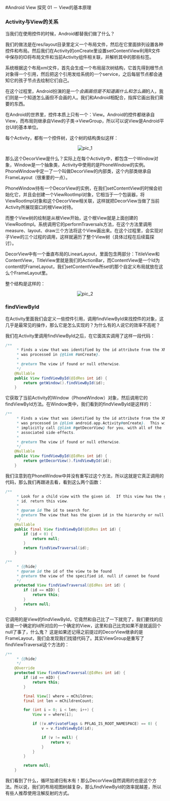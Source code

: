 #Android View 探究 01 － View的基本原理
### Activity与View的关系
当我们在使用控件的时候，Android都替我们做了什么？

我们的做法是在res/layout目录里定义一个布局文件，然后在它里面排列设置各种控件和布局。然后我们在Activity的onCreate里设置setContentView利用R文件中保存的ID将布局文件和当前Activity组件相关联，并解析其中的那些标签。

系统根据这个布局xml文件，首先会生成一个布局层次树结构，它首先得到根节点对象得一个引用，然后把这个引用发给系统的一个service，之后每层节点都会通知它的孩子节点去绘制它们自己。

在这个过程里，Android扮演的是一个*会画画但是不知道画什么和怎么画*的人，我们则是一个知道怎么画但不会画的人。我们和Android相配合，指挥它画出我们需要的东西。

在Android的世界里，控件本质上只有一个：View。Android的控件都继承自View，而布局则继承自View的子类->ViewGroup，所以可以说View是Android平台UI的基本单位。

每个Activity，都有一个控件树，这个树的结构类似这样：

<div align="center">
<img src="https://coding.net/u/maos/p/maos/git/raw/coding-pages/assets/images/view_tree.jpg" alt="pic_1" />
</div>

那么这个DecorView是什么？实际上在每个Activity中，都包含一个Window对象，Window是一个抽象类，Activity中使用的是PhoneWindow的实例。PhoneWindow中定一了一个叫做DecorView的内部类，这个内部类继承自FrameLayout（很重要的一点）。

PhoneWindow持有一个DecorView的实例，在我们setContentView的时候会初始化它，并且会创建一个ViewRootImpl对象，它相当于一个包装器，将ViewRootImpl对象和这个DecorView相关联，这样就把DecorView当做了当前Activity所展现窗口的根View对待。

而整个View树的绘制是从根View开始，这个根View就是上面创建的ViewRootImpl。系统调用它的performTraversals方法，在这个方法里调用measure、layout、draw三个方法将这个View画出来。在这个过程里，会实现对子View的三个过程的调用，这样就遍历了整个View树（具体过程在后续篇探讨）。

DecorView中有一个垂直布局的LinearLayout，里面包含两部分：TitileView和ContentView，TitleView里就是我们的ActionBar，而ContentView是一个Id为content的FrameLayout，我们setContentView所set的那个自定义布局就放在这么个FrameLayout里。

整个结构是这样的：

<div align="center">
<img src="https://coding.net/u/maos/p/maos/git/raw/coding-pages/assets/images/android_view_01.jpg" alt="pic_2" />
</div>

### findViewById
在Activity里面我们会定义一些控件引用，调用findViewById来找控件的对象，这几乎是最常见的操作，那么它是怎么实现的？为什么有的人说它的效率不高呢？

我们在Activity里调用findViewById之后，在它面其实调用了这样一段代码：

```java
/**
     * Finds a view that was identified by the id attribute from the XML that
     * was processed in {@link #onCreate}.
     *
     * @return The view if found or null otherwise.
     */
    @Nullable
    public View findViewById(@IdRes int id) {
        return getWindow().findViewById(id);
    }
```

它获取了当前Activity的Window（PhoneWindow）对象，然后调用它的findViewById方法。在Window类中，我们看到的findViewById是这样的：

```java
/**
     * Finds a view that was identified by the id attribute from the XML that
     * was processed in {@link android.app.Activity#onCreate}.  This will
     * implicitly call {@link #getDecorView} for you, with all of the
     * associated side-effects.
     *
     * @return The view if found or null otherwise.
     */
    @Nullable
    public View findViewById(@IdRes int id) {
        return getDecorView().findViewById(id);
    }
```

我们注意到在PhoneWindow中并没有重写过这个方法，所以这就是它真正调用的代码，那么我们再跟进去看，看到这么两个函数：

```java
/**
     * Look for a child view with the given id.  If this view has the given
     * id, return this view.
     *
     * @param id The id to search for.
     * @return The view that has the given id in the hierarchy or null
     */
    @Nullable
    public final View findViewById(@IdRes int id) {
        if (id < 0) {
            return null;
        }
        return findViewTraversal(id);
    }
```

```java
/**
     * {@hide}
     * @param id the id of the view to be found
     * @return the view of the specified id, null if cannot be found
     */
    protected View findViewTraversal(@IdRes int id) {
        if (id == mID) {
            return this;
        }
        return null;
    }
```

它调用的是View的findViewById，它竟然和自己比了一下就完了，我们要找的应该是一个确定的Id所对应的一个确定的View，这里和自己比完如果不是就返回个null了事了，什么鬼？
这是如果还记得之前提过的DecorView继承的是FrameLayout，我们会发现我们找错代码了。其实ViewGroup是重写了findViewTraversal这个方法的：

```java
/**
     * {@hide}
     */
    @Override
    protected View findViewTraversal(@IdRes int id) {
        if (id == mID) {
            return this;
        }

        final View[] where = mChildren;
        final int len = mChildrenCount;

        for (int i = 0; i < len; i++) {
            View v = where[i];

            if ((v.mPrivateFlags & PFLAG_IS_ROOT_NAMESPACE) == 0) {
                v = v.findViewById(id);

                if (v != null) {
                    return v;
                }
            }
        }

        return null;
    }
```

我们看到了什么，循环加递归有木有！那么DecorView自然调用的也是这个方法。所以说，我们的布局视图树越复杂，那么findViewById的效率就越差，所以有些人推荐使用注解反射的方式。
